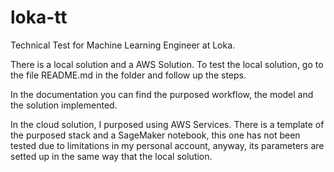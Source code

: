 # loka-tt
Technical Test for Machine Learning Engineer at Loka. 

There is a local solution and a AWS Solution. To test the local solution, go to the file README.md in the folder and follow up the steps. 

In the documentation you can find the purposed workflow, the model and the solution implemented.  

In the cloud solution, I purposed using AWS Services. There is a template of the purposed stack and a SageMaker notebook, this one has not been tested due to limitations in my personal account, anyway, its parameters are setted up in the same way that the local solution. 
